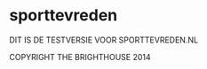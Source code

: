 sporttevreden
=============

DIT IS DE TESTVERSIE VOOR SPORTTEVREDEN.NL

COPYRIGHT THE BRIGHTHOUSE 2014
